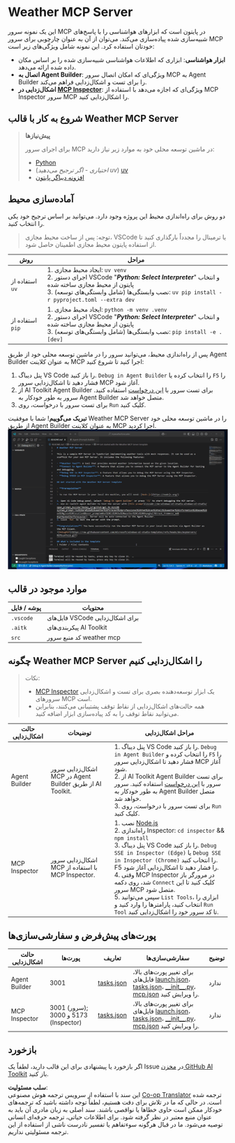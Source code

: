 <!--
CO_OP_TRANSLATOR_METADATA:
{
  "original_hash": "999c5e7623c1e2d5e5a07c2feb39eb67",
  "translation_date": "2025-06-10T06:23:06+00:00",
  "source_file": "10-StreamliningAIWorkflowsBuildingAnMCPServerWithAIToolkit/lab3/code/weather_mcp/README.md",
  "language_code": "fa"
}
-->
# Weather MCP Server

این یک نمونه سرور MCP در پایتون است که ابزارهای هواشناسی را با پاسخ‌های شبیه‌سازی شده پیاده‌سازی می‌کند. می‌توان از آن به عنوان چارچوبی برای سرور MCP خودتان استفاده کرد. این نمونه شامل ویژگی‌های زیر است:

- **ابزار هواشناسی**: ابزاری که اطلاعات هواشناسی شبیه‌سازی شده را بر اساس مکان داده شده ارائه می‌دهد.
- **اتصال به Agent Builder**: ویژگی‌ای که امکان اتصال سرور MCP به Agent Builder را برای تست و اشکال‌زدایی فراهم می‌کند.
- **اشکال‌زدایی در [MCP Inspector](https://github.com/modelcontextprotocol/inspector)**: ویژگی‌ای که اجازه می‌دهد با استفاده از MCP Inspector سرور MCP را اشکال‌زدایی کنید.

## شروع به کار با قالب Weather MCP Server

> **پیش‌نیازها**
>
> برای اجرای سرور MCP در ماشین توسعه محلی خود به موارد زیر نیاز دارید:
>
> - [Python](https://www.python.org/)
> - (*اختیاری - اگر ترجیح می‌دهید uv*) [uv](https://github.com/astral-sh/uv)
> - [افزونه دیباگر پایتون](https://marketplace.visualstudio.com/items?itemName=ms-python.debugpy)

## آماده‌سازی محیط

دو روش برای راه‌اندازی محیط این پروژه وجود دارد. می‌توانید بر اساس ترجیح خود یکی را انتخاب کنید.

> توجه: پس از ساخت محیط مجازی، VSCode یا ترمینال را مجدداً بارگذاری کنید تا از استفاده پایتون محیط مجازی اطمینان حاصل شود.

| روش | مراحل |
| -------- | ----- |
| استفاده از `uv` | 1. ایجاد محیط مجازی: `uv venv` <br>2. اجرای دستور VSCode "***Python: Select Interpreter***" و انتخاب پایتون از محیط مجازی ساخته شده <br>3. نصب وابستگی‌ها (شامل وابستگی‌های توسعه): `uv pip install -r pyproject.toml --extra dev` |
| استفاده از `pip` | 1. ایجاد محیط مجازی: `python -m venv .venv` <br>2. اجرای دستور VSCode "***Python: Select Interpreter***" و انتخاب پایتون از محیط مجازی ساخته شده<br>3. نصب وابستگی‌ها (شامل وابستگی‌های توسعه): `pip install -e .[dev]` |

پس از راه‌اندازی محیط، می‌توانید سرور را در ماشین توسعه محلی خود از طریق Agent Builder به عنوان کلاینت MCP اجرا کنید تا شروع کنید:
1. پنل دیباگ VS Code را باز کنید. `Debug in Agent Builder` را انتخاب کرده یا `F5` را فشار دهید تا اشکال‌زدایی سرور MCP آغاز شود.
2. از AI Toolkit Agent Builder برای تست سرور با [این درخواست](../../../../../../../../../../../open_prompt_builder) استفاده کنید. سرور به طور خودکار به Agent Builder متصل خواهد شد.
3. برای تست سرور با درخواست، روی `Run` کلیک کنید.

**تبریک می‌گوییم**! شما با موفقیت Weather MCP Server را در ماشین توسعه محلی خود از طریق Agent Builder به عنوان کلاینت MCP اجرا کردید.
![DebugMCP](https://raw.githubusercontent.com/microsoft/windows-ai-studio-templates/refs/heads/dev/mcpServers/mcp_debug.gif)

## موارد موجود در قالب

| پوشه / فایل | محتویات |
| ------------ | -------------------------------------------- |
| `.vscode`    | فایل‌های VSCode برای اشکال‌زدایی                   |
| `.aitk`      | پیکربندی‌های AI Toolkit                |
| `src`        | کد منبع سرور weather mcp   |

## چگونه Weather MCP Server را اشکال‌زدایی کنیم

> نکات:
> - [MCP Inspector](https://github.com/modelcontextprotocol/inspector) یک ابزار توسعه‌دهنده بصری برای تست و اشکال‌زدایی سرورهای MCP است.
> - همه حالت‌های اشکال‌زدایی از نقاط توقف پشتیبانی می‌کنند، بنابراین می‌توانید نقاط توقف را به کد پیاده‌سازی ابزار اضافه کنید.

| حالت اشکال‌زدایی | توضیحات | مراحل اشکال‌زدایی |
| ---------- | ----------- | --------------- |
| Agent Builder | اشکال‌زدایی سرور MCP در Agent Builder از طریق AI Toolkit. | 1. پنل دیباگ VS Code را باز کنید. `Debug in Agent Builder` را انتخاب کرده و `F5` را فشار دهید تا اشکال‌زدایی سرور MCP آغاز شود.<br>2. از AI Toolkit Agent Builder برای تست سرور با [این درخواست](../../../../../../../../../../../open_prompt_builder) استفاده کنید. سرور به طور خودکار به Agent Builder متصل خواهد شد.<br>3. برای تست سرور با درخواست، روی `Run` کلیک کنید. |
| MCP Inspector | اشکال‌زدایی سرور MCP با استفاده از MCP Inspector. | 1. نصب [Node.js](https://nodejs.org/)<br> 2. راه‌اندازی Inspector: `cd inspector` && `npm install` <br> 3. پنل دیباگ VS Code را باز کنید. `Debug SSE in Inspector (Edge)` یا `Debug SSE in Inspector (Chrome)` را انتخاب کنید. F5 را فشار دهید تا اشکال‌زدایی آغاز شود.<br> 4. وقتی MCP Inspector در مرورگر باز شد، روی دکمه `Connect` کلیک کنید تا این سرور MCP متصل شود.<br> 5. سپس می‌توانید `List Tools`، ابزاری را انتخاب کنید، پارامترها را وارد کنید و `Run Tool` تا کد سرور خود را اشکال‌زدایی کنید.<br> |

## پورت‌های پیش‌فرض و سفارشی‌سازی‌ها

| حالت اشکال‌زدایی | پورت‌ها | تعاریف | سفارشی‌سازی‌ها | توضیح |
| ---------- | ----- | ------------ | -------------- |-------------- |
| Agent Builder | 3001 | [tasks.json](../../../../../../10-StreamliningAIWorkflowsBuildingAnMCPServerWithAIToolkit/lab3/code/weather_mcp/.vscode/tasks.json) | برای تغییر پورت‌های بالا، فایل‌های [launch.json](../../../../../../10-StreamliningAIWorkflowsBuildingAnMCPServerWithAIToolkit/lab3/code/weather_mcp/.vscode/launch.json)، [tasks.json](../../../../../../10-StreamliningAIWorkflowsBuildingAnMCPServerWithAIToolkit/lab3/code/weather_mcp/.vscode/tasks.json)، [\_\_init\_\_.py](../../../../../../10-StreamliningAIWorkflowsBuildingAnMCPServerWithAIToolkit/lab3/code/weather_mcp/src/__init__.py)، [mcp.json](../../../../../../10-StreamliningAIWorkflowsBuildingAnMCPServerWithAIToolkit/lab3/code/weather_mcp/.aitk/mcp.json) را ویرایش کنید. | ندارد |
| MCP Inspector | 3001 (سرور); 5173 و 3000 (Inspector) | [tasks.json](../../../../../../10-StreamliningAIWorkflowsBuildingAnMCPServerWithAIToolkit/lab3/code/weather_mcp/.vscode/tasks.json) | برای تغییر پورت‌های بالا، فایل‌های [launch.json](../../../../../../10-StreamliningAIWorkflowsBuildingAnMCPServerWithAIToolkit/lab3/code/weather_mcp/.vscode/launch.json)، [tasks.json](../../../../../../10-StreamliningAIWorkflowsBuildingAnMCPServerWithAIToolkit/lab3/code/weather_mcp/.vscode/tasks.json)، [\_\_init\_\_.py](../../../../../../10-StreamliningAIWorkflowsBuildingAnMCPServerWithAIToolkit/lab3/code/weather_mcp/src/__init__.py)، [mcp.json](../../../../../../10-StreamliningAIWorkflowsBuildingAnMCPServerWithAIToolkit/lab3/code/weather_mcp/.aitk/mcp.json) را ویرایش کنید. | ندارد |

## بازخورد

اگر بازخورد یا پیشنهادی برای این قالب دارید، لطفاً یک Issue در [مخزن GitHub AI Toolkit](https://github.com/microsoft/vscode-ai-toolkit/issues) باز کنید.

**سلب مسئولیت**:  
این سند با استفاده از سرویس ترجمه هوش مصنوعی [Co-op Translator](https://github.com/Azure/co-op-translator) ترجمه شده است. در حالی که ما در تلاش برای دقت هستیم، لطفاً توجه داشته باشید که ترجمه‌های خودکار ممکن است حاوی خطاها یا نواقصی باشند. سند اصلی به زبان مادری آن باید به عنوان منبع معتبر در نظر گرفته شود. برای اطلاعات حیاتی، ترجمه حرفه‌ای انسانی توصیه می‌شود. ما در قبال هرگونه سوءتفاهم یا تفسیر نادرست ناشی از استفاده از این ترجمه مسئولیتی نداریم.
